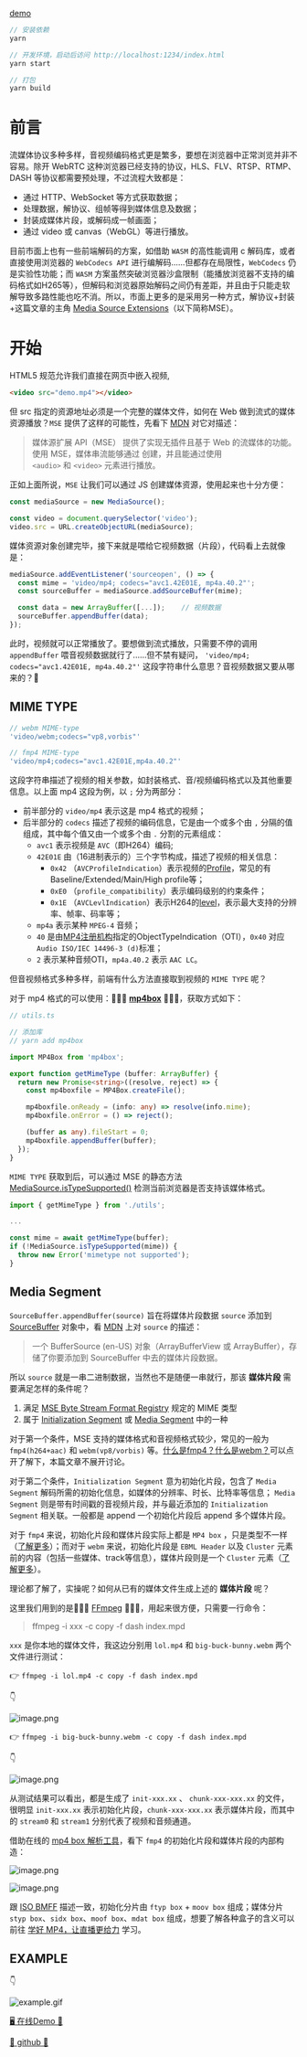 [demo](https://shushushv.github.io/Front-End-Media/MSE/Introduction/example/)

```javascript
// 安装依赖
yarn

// 开发环境，启动后访问 http://localhost:1234/index.html
yarn start

// 打包
yarn build
```

# 前言

流媒体协议多种多样，音视频编码格式更是繁多，要想在浏览器中正常浏览并非不容易。除开 WebRTC 这种浏览器已经支持的协议，HLS、FLV、RTSP、RTMP、DASH 等协议都需要预处理，不过流程大致都是：

- 通过 HTTP、WebSocket 等方式获取数据；
- 处理数据，解协议、组帧等得到媒体信息及数据；
- 封装成媒体片段，或解码成一帧画面；
- 通过 video 或 canvas（WebGL）等进行播放。

目前市面上也有一些前端解码的方案，如借助 `WASM` 的高性能调用 c 解码库，或者直接使用浏览器的 `WebCodecs API` 进行编解码......但都存在局限性，`WebCodecs` 仍是实验性功能；而 `WASM` 方案虽然突破浏览器沙盒限制（能播放浏览器不支持的编码格式如H265等），但解码和浏览器原始解码之间仍有差距，并且由于只能走软解导致多路性能也吃不消。所以，市面上更多的是采用另一种方式，解协议+封装+这篇文章的主角 [Media Source Extensions](https://developer.mozilla.org/zh-CN/docs/Web/API/Media_Source_Extensions_API)（以下简称MSE）。

# 开始

HTML5 规范允许我们直接在网页中嵌入视频,
```html
<video src="demo.mp4"></video>
```
但 src 指定的资源地址必须是一个完整的媒体文件，如何在 Web 做到流式的媒体资源播放？`MSE` 提供了这样的可能性，先看下 [MDN](https://developer.mozilla.org/zh-CN/docs/Web/API/Media_Source_Extensions_API) 对它对描述：

> 媒体源扩展 API（MSE） 提供了实现无插件且基于 Web 的流媒体的功能。使用 MSE，媒体串流能够通过  创建，并且能通过使用 `<audio>` 和 `<video>` 元素进行播放。

正如上面所说，`MSE` 让我们可以通过 JS 创建媒体资源，使用起来也十分方便：

```javascript
const mediaSource = new MediaSource();

const video = document.querySelector('video');
video.src = URL.createObjectURL(mediaSource);
```

媒体资源对象创建完毕，接下来就是喂给它视频数据（片段），代码看上去就像是：

```javascript
mediaSource.addEventListener('sourceopen', () => {
  const mime = 'video/mp4; codecs="avc1.42E01E, mp4a.40.2"';
  const sourceBuffer = mediaSource.addSourceBuffer(mime);

  const data = new ArrayBuffer([...]);    // 视频数据
  sourceBuffer.appendBuffer(data);
});
```

此时，视频就可以正常播放了。要想做到流式播放，只需要不停的调用 `appendBuffer` 喂音视频数据就行了......但不禁有疑问， `'video/mp4; codecs="avc1.42E01E, mp4a.40.2"'` 这段字符串什么意思？音视频数据又要从哪来的？🤔

## MIME TYPE
```javascript
// webm MIME-type
'video/webm;codecs="vp8,vorbis"'

// fmp4 MIME-type
'video/mp4;codecs="avc1.42E01E,mp4a.40.2"'
```
这段字符串描述了视频的相关参数，如封装格式、音/视频编码格式以及其他重要信息。以上面 mp4 这段为例，以 `;` 分为两部分：
 - 前半部分的 `video/mp4` 表示这是 mp4 格式的视频；
 - 后半部分的 `codecs` 描述了视频的编码信息，它是由一个或多个由 `,` 分隔的值组成，其中每个值又由一个或多个由 `.` 分割的元素组成：
   - `avc1` 表示视频是 `AVC`（即H264）编码;
   - `42E01E` 由（16进制表示的）三个字节构成，描述了视频的相关信息：
     - `0x42` （`AVCProfileIndication`）表示视频的[Profile](https://blog.pearce.org.nz/2013/11/what-does-h264avc1-codecs-parameters.html)，常见的有 Baseline/Extended/Main/High profile等；
     - `0xE0` （`profile_compatibility`）表示编码级别的约束条件；
     - `0x1E` （`AVCLevlIndication`）表示H264的[level](https://en.wikipedia.org/wiki/Advanced_Video_Coding#Levels)，表示最大支持的分辨率、帧率、码率等；
   - `mp4a` 表示某种 `MPEG-4` 音频；
   - `40` 是由[MP4注册机构](http://mp4ra.org/#/)指定的ObjectTypeIndication（OTI），`0x40` 对应 `Audio ISO/IEC 14496-3 (d)`标准；
   - `2` 表示某种音频OTI，`mp4a.40.2` 表示 `AAC LC`。

但音视频格式多种多样，前端有什么方法直接取到视频的 `MIME TYPE` 呢？

对于 mp4 格式的可以使用：🌟🌟🌟 [**mp4box**](https://www.npmjs.com/package/mp4box) 🌟🌟🌟，获取方式如下：

```typescript
// utils.ts

// 添加库
// yarn add mp4box

import MP4Box from 'mp4box';

export function getMimeType (buffer: ArrayBuffer) {
  return new Promise<string>((resolve, reject) => {
    const mp4boxfile = MP4Box.createFile();

    mp4boxfile.onReady = (info: any) => resolve(info.mime);
    mp4boxfile.onError = () => reject();

    (buffer as any).fileStart = 0;
    mp4boxfile.appendBuffer(buffer);
  });
}
```

`MIME TYPE` 获取到后，可以通过 MSE 的静态方法 [MediaSource.isTypeSupported()](https://developer.mozilla.org/en-US/docs/Web/API/MediaSource/isTypeSupported) 检测当前浏览器是否支持该媒体格式。

```javascript
import { getMimeType } from './utils';

...

const mime = await getMimeType(buffer);
if (!MediaSource.isTypeSupported(mime)) {
  throw new Error('mimetype not supported');
}
```

## Media Segment
`SourceBuffer.appendBuffer(source)` 旨在将媒体片段数据 `source` 添加到 [SourceBuffer](https://developer.mozilla.org/zh-CN/docs/Web/API/SourceBuffer) 对象中，看 [MDN](https://developer.mozilla.org/zh-CN/docs/Web/API/SourceBuffer/appendBuffer#parameters) 上对 `source` 的描述：

> 一个 BufferSource (en-US) 对象（ArrayBufferView 或 ArrayBuffer），存储了你要添加到 SourceBuffer 中去的媒体片段数据。

所以 `source` 就是一串二进制数据，当然也不是随便一串就行，那该 **媒体片段** 需要满足怎样的条件呢？

1. 满足 [MSE Byte Stream Format Registry](https://www.w3.org/TR/mse-byte-stream-format-registry/) 规定的 MIME 类型
2. 属于 [Initialization Segment](https://www.w3.org/TR/media-source/#init-segment) 或 [Media Segment](https://www.w3.org/TR/media-source/#media-segment) 中的一种

对于第一个条件，MSE 支持的媒体格式和音视频格式较少，常见的一般为 `fmp4(h264+aac)` 和 `webm(vp8/vorbis)` 等。[什么是fmp4？](https://stackoverflow.com/questions/35177797/what-exactly-is-fragmented-mp4fmp4-how-is-it-different-from-normal-mp4)[什么是webm？](https://www.w3.org/TR/mse-byte-stream-format-webm/)可以点开了解下，本篇文章不展开讨论。

对于第二个条件，`Initialization Segment` 意为初始化片段，包含了 `Media Segment` 解码所需的初始化信息，如媒体的分辨率、时长、比特率等信息； `Media Segment` 则是带有时间戳的音视频片段，并与最近添加的 `Initialization Segment` 相关联。一般都是 append 一个初始化片段后 append 多个媒体片段。

对于 `fmp4` 来说，初始化片段和媒体片段实际上都是 `MP4 box` ，只是类型不一样（[了解更多](https://w3c.github.io/mse-byte-stream-format-isobmff/#iso-init-segments)）；而对于 `webm` 来说，初始化片段是 `EBML Header` 以及 `Cluster` 元素前的内容（包括一些媒体、track等信息），媒体片段则是一个 `Cluster` 元素（[了解更多](https://w3c.github.io/mse-byte-stream-format-webm/#webm-init-segments)）。

理论都了解了，实操呢？如何从已有的媒体文件生成上述的 **媒体片段** 呢？

这里我们用到的是🌟🌟🌟 [FFmpeg](http://www.ffmpeg.org/) 🌟🌟🌟，用起来很方便，只需要一行命令：

> ffmpeg -i xxx -c copy -f dash index.mpd

`xxx` 是你本地的媒体文件，我这边分别用 `lol.mp4` 和 `big-buck-bunny.webm` 两个文件进行测试：

👉 `ffmpeg -i lol.mp4 -c copy -f dash index.mpd`

👇

![image.png](https://github.com/shushushv/Front-End-Media/blob/master/MSE/Introduction/docs/lol-dash.png)

👉 `ffmpeg -i big-buck-bunny.webm -c copy -f dash index.mpd`

👇

![image.png](https://github.com/shushushv/Front-End-Media/blob/master/MSE/Introduction/docs/big-buck-bunny-dash.png)

从测试结果可以看出，都是生成了 `init-xxx.xx` 、 `chunk-xxx-xxx.xx` 的文件，
很明显 `init-xxx.xx` 表示初始化片段，`chunk-xxx-xxx.xx` 表示媒体片段，而其中的 `stream0` 和 `stream1` 分别代表了视频和音频通道。

借助在线的 [mp4 box 解析工具](http://mp4parser.com/)，看下 `fmp4` 的初始化片段和媒体片段的内部构造：

![image.png](https://github.com/shushushv/Front-End-Media/blob/master/MSE/Introduction/docs/IS-mp4box.png)

![image.png](https://github.com/shushushv/Front-End-Media/blob/master/MSE/Introduction/docs/MS-mp4box.png)

跟 [ISO BMFF](https://www.w3.org/TR/mse-byte-stream-format-isobmff/#iso-init-segments) 描述一致，初始化分片由 `ftyp box` + `moov box` 组成；媒体分片 `styp box`、`sidx box`、`moof box`、`mdat box` 组成，想要了解各种盒子的含义可以前往 [学好 MP4，让直播更给力](https://segmentfault.com/a/1190000010776938) 学习。

## EXAMPLE

👇

![example.gif](https://github.com/shushushv/Front-End-Media/blob/master/MSE/Introduction/docs/example.gif)

[🖥 在线Demo 🌰](https://shushushv.github.io/Front-End-Media/MSE/Introduction/example/)

[🔗 github 🌟](https://github.com/shushushv/Front-End-Media/tree/master/MSE/Introduction)
